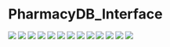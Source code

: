 # PharmacyDB_Interface
<!-- ![](https://github.com/mohammedgamal2002/PharmacyDB_Interface/blob/master/pdf_images/Pharmacist%20DB_Page_01.png) -->
<!-- ![](https://github.com/mohammedgamal2002/PharmacyDB_Interface/blob/master/pdf_images/Pharmacist%20DB_Page_02.png) -->
![](https://github.com/mohammedgamal2002/PharmacyDB_Interface/blob/master/pdf_images/Pharmacist%20DB_Page_03.png)
![](https://github.com/mohammedgamal2002/PharmacyDB_Interface/blob/master/pdf_images/Pharmacist%20DB_Page_04.png)
![](https://github.com/mohammedgamal2002/PharmacyDB_Interface/blob/master/pdf_images/Pharmacist%20DB_Page_05.png)
![](https://github.com/mohammedgamal2002/PharmacyDB_Interface/blob/master/pdf_images/Pharmacist%20DB_Page_06.png)
![](https://github.com/mohammedgamal2002/PharmacyDB_Interface/blob/master/pdf_images/Pharmacist%20DB_Page_07.png)
![](https://github.com/mohammedgamal2002/PharmacyDB_Interface/blob/master/pdf_images/Pharmacist%20DB_Page_08.png)
![](https://github.com/mohammedgamal2002/PharmacyDB_Interface/blob/master/pdf_images/Pharmacist%20DB_Page_09.png)
![](https://github.com/mohammedgamal2002/PharmacyDB_Interface/blob/master/pdf_images/Pharmacist%20DB_Page_10.png)
![](https://github.com/mohammedgamal2002/PharmacyDB_Interface/blob/master/pdf_images/Pharmacist%20DB_Page_11.png)
![](https://github.com/mohammedgamal2002/PharmacyDB_Interface/blob/master/pdf_images/Pharmacist%20DB_Page_12.png)
![](https://github.com/mohammedgamal2002/PharmacyDB_Interface/blob/master/pdf_images/Pharmacist%20DB_Page_13.png)
![](https://github.com/mohammedgamal2002/PharmacyDB_Interface/blob/master/pdf_images/Pharmacist%20DB_Page_14.png)
![](https://github.com/mohammedgamal2002/PharmacyDB_Interface/blob/master/pdf_images/Pharmacist%20DB_Page_15.png)
